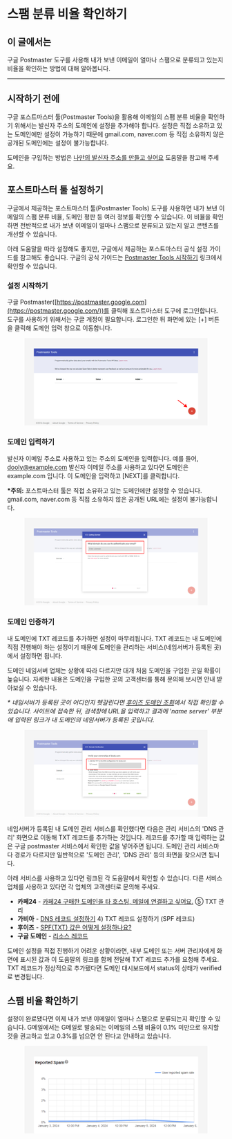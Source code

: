 # 스팸 분류 비율 확인하기

## 이 글에서는 <a href="#h_01hj5kbgtqeb3k8khf3qsfas53" id="h_01hj5kbgtqeb3k8khf3qsfas53"></a>

구글 Postmaster 도구를 사용해 내가 보낸 이메일이 얼마나 스팸으로 분류되고 있는지 비율을 확인하는 방법에 대해 알아봅니다.

***

## 시작하기 전에 <a href="#h_01hj5kbknvjwezpdv3mw2fk6sx" id="h_01hj5kbknvjwezpdv3mw2fk6sx"></a>

구글 포스트마스터 툴(Postmaster Tools)을 활용해 이메일의 스팸 분류 비율을 확인하기 위해서는 발신자 주소의 도메인에 설정을 추가해야 합니다. 설정은 직접 소유하고 있는 도메인에만 설정이 가능하기 때문에 gmail.com, naver.com 등 직접 소유하지 않은 공개된 도메인에는 설정이 불가능합니다.

도메인을 구입하는 방법은 [나만의 발신자 주소를 만들고 싶어요](https://help.stibee.com/getting-started/preparing-for-start/custom-sender-address) 도움말을 참고해 주세요.



## 포스트마스터 툴 설정하기 <a href="#h_01hj5hcj4j9zsvw0srntx0n79e" id="h_01hj5hcj4j9zsvw0srntx0n79e"></a>

구글에서 제공하는 포스트마스터 툴(Postmaster Tools) 도구를 사용하면 내가 보낸 이메일의 스팸 분류 비율, 도메인 평판 등 여러 정보를 확인할 수 있습니다. 이 비율을 확인하면 전반적으로 내가 보낸 이메일이 얼마나 스팸으로 분류되고 있는지 알고 콘텐츠를 개선할 수 있습니다.

아래 도움말을 따라 설정해도 좋지만, 구글에서 제공하는 포스트마스터 공식 설정 가이드를 참고해도 좋습니다. 구글의 공식 가이드는 [Postmaster Tools 시작하기](https://support.google.com/a/answer/9981691?hl=ko\&visit_id=638409959549630881-476537399\&rd=1) 링크에서 확인할 수 있습니다.



### 설정 시작하기

구글 Postmaster([https://postmaster.google.com](https://postmaster.google.com/))를 클릭해 포스트마스터 도구에 로그인합니다. 도구를 사용하기 위해서는 구글 계정이 필요합니다. 로그인한 뒤 화면에 있는 \[+] 버튼을 클릭해 도메인 입력 창으로 이동합니다.

<figure><img src="../../.gitbook/assets/image (30) (1).png" alt=""><figcaption></figcaption></figure>

### 도메인 입력하기 <a href="#h_01hj5j9a87x0vxcd0pmv0eaamg" id="h_01hj5j9a87x0vxcd0pmv0eaamg"></a>

발신자 이메일 주소로 사용하고 있는 주소의 도메인을 입력합니다. 예를 들어, dooly@example.com 발신자 이메일 주소를 사용하고 있다면 도메인은 example.com 입니다. 이 도메인을 입력하고 \[NEXT]를 클릭합니다.

**\*주의:** 포스트마스터 툴은 직접 소유하고 있는 도메인에만 설정할 수 있습니다. gmail.com, naver.com 등 직접 소유하지 않은 공개된 URL에는 설정이 불가능합니다.

<figure><img src="../../.gitbook/assets/image (31) (1).png" alt=""><figcaption></figcaption></figure>

### 도메인 인증하기 <a href="#h_01hj5jckgq3se3tn2b9eas04qq" id="h_01hj5jckgq3se3tn2b9eas04qq"></a>

내 도메인에 TXT 레코드를 추가하면 설정이 마무리됩니다. TXT 레코드는 내 도메인에 직접 진행해야 하는 설정이기 때문에 도메인을 관리하는 서비스(네임서버가 등록된 곳)에서 설정하면 됩니다.

도메인 네임서버 업체는 상황에 따라 다르지만 대개 처음 도메인을 구입한 곳일 확률이 높습니다. 자세한 내용은 도메인을 구입한 곳의 고객센터를 통해 문의해 보시면 안내 받아보실 수 있습니다.

_\* 네임서버가 등록된 곳이 어디인지 헷갈린다면_ [_후이즈 도메인 조회_](https://xn--c79as89aj0e29b77z.xn--3e0b707e/kor/whois/whois.jsp)_에서 직접 확인할 수 있습니다. 사이트에 접속한 뒤, 검색창에 URL을 입력하고 결과에 'name server' 부분에 입력된 링크가 내 도메인의 네임서버가 등록된 곳입니다._

<figure><img src="../../.gitbook/assets/image (32) (1).png" alt=""><figcaption></figcaption></figure>

네임서버가 등록된 내 도메인 관리 서비스를 확인했다면 다음은 관리 서비스의 'DNS 관리' 화면으로 이동해 TXT 레코드를 추가하는 것입니다. 레코드를 추가할 때 입력하는 값은 구글 postmaster 서비스에서 확인한 값을 넣어주면 됩니다. 도메인 관리 서비스마다 경로가 다르지만 일반적으로 '도메인 관리', 'DNS 관리' 등의 화면을 찾으시면 됩니다.

아래 서비스를 사용하고 있다면 링크된 각 도움말에서 확인할 수 있습니다. 다른 서비스 업체를 사용하고 있다면 각 업체의 고객센터로 문의해 주세요.

* **카페24** - [카페24 구매한 도메인을 타 호스팅, 메일에 연결하고 싶어요.](https://help.cafe24.com/cs/cs_faq_view.php?idx=3766) ⑤ TXT 관리
* **가비아** - [DNS 레코드 설정하기](https://customer.gabia.com/manual#/domain/287/1201) 4) TXT 레코드 설정하기 (SPF 레코드)
* **후이즈** - [SPF(TXT) 값은 어떻게 설정하나요?](http://cs.whois.co.kr/faq/?p=list\&service=1\&category=\&keyfield=subject\&keyword=SPF)
* **구글 도메인** - [리소스 레코드](https://support.google.com/domains/answer/3290350?hl=ko\&ref_topic=9018335)

도메인 설정을 직접 진행하기 어려운 상황이라면, 내부 도메인 또는 서버 관리자에게 화면에 표시된 값과 이 도움말의 링크를 함께 전달해 TXT 레코드 추가를 요청해 주세요. TXT 레코드가 정상적으로 추가됐다면 도메인 대시보드에서 status의 상태가 verified로 변경됩니다.



## 스팸 비율 확인하기 <a href="#id-01hj5k6chp47fbvqbs4aqkd5c6" id="id-01hj5k6chp47fbvqbs4aqkd5c6"></a>

설정이 완료됐다면 이제 내가 보낸 이메일이 얼마나 스팸으로 분류되는지 확인할 수 있습니다. G메일에서는 G메일로 발송되는 이메일의 스팸 비율이 0.1% 미만으로 유지할 것을 권고하고 있고 0.3%를 넘으면 안 된다고 안내하고 있습니다.

<figure><img src="../../.gitbook/assets/image (34) (1).png" alt=""><figcaption></figcaption></figure>
